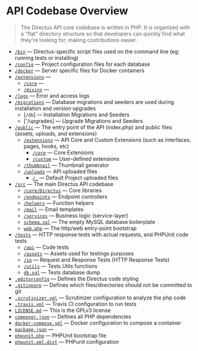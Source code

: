# API Codebase Overview

> The Directus API core codebase is written in PHP. It is organized with a "flat" directory structure so that developers can quickly find what they're looking for, making contributions easier.

* [`/bin`](https://github.com/directus/api/blob/master/bin) — Directus-specific script files used on the command line (eg: running tests or installing)
* [`/config`](https://github.com/directus/api/blob/master/config) — Project configuration files for each database
* [`/docker`](https://github.com/directus/api/blob/master/docker) — Server specific files for Docker containers
* [`/extensions`](https://github.com/directus/api/blob/master/extensions) —
  * [`/core`](https://github.com/directus/api/blob/master/extensions/core) —
  * [`/mixins`](https://github.com/directus/api/blob/master/extensions/mixins) —
* [`/logs`](https://github.com/directus/api/blob/master/logs) — Error and access logs
* [`/migrations`](https://github.com/directus/api/blob/master/migrations) — Database migrations and seeders are used during installation and version upgrades
  * [`/db`] — Installation Migrations and Seeders
  * ['/upgrades] — Upgrade Migrations and Seeders
* [`/public`](https://github.com/directus/api/blob/master/public) — The entry point of the API (index.php) and public files (assets, uploads, and extensions)
  * [`/extensions`](https://github.com/directus/api/blob/master/public/extensions) — API Core and Custom Extensions (such as interfaces, pages, hooks, etc)
    * [`/core`](https://github.com/directus/api/blob/master/public/extensions/core) — Core Extensions
    * [`/custom`](https://github.com/directus/api/blob/master/public/extensions/custom) — User-defined extensions
  * [`/thumbnail`](https://github.com/directus/api/blob/master/public/thumbnail) — Thumbnail generator
  * [`/uploads`](https://github.com/directus/api/blob/master/public/uploads) — API uploaded files
    * [`/_`](https://github.com/directus/api/blob/master/public/uploads/_) — Default Project uploaded files
* [`/src`](https://github.com/directus/api/blob/master/src) — The main Directus API codebase
  * [`/core/Directus`](https://github.com/directus/api/blob/master/src/core/Directus) — Core libraries
  * [`/endpoints`](https://github.com/directus/api/blob/master/src/endpoints) — Endpoint controllers
  * [`/helpers`](https://github.com/directus/api/blob/master/src/helpers) — Function helpers
  * [`/mail`](https://github.com/directus/api/blob/master/src/mail) — Email templates
  * [`/services`](https://github.com/directus/api/blob/master/src/services) — Business logic (service-layer)
  * [`schema.sql`](https://github.com/directus/api/blob/master/src/schema.sql) — The empty MySQL database boilerplate
  * [`web.php`](https://github.com/directus/api/blob/master/src/web.php) — The http/web entry-point bootstrap
* [`/tests`](https://github.com/directus/api/blob/master/tests) — HTTP response tests with actual requests, and PHPUnit code tests
  * [`/api`](https://github.com/directus/api/blob/master/tests/api) — Code tests
  * [`/assets`](https://github.com/directus/api/blob/master/tests/assets) — Assets used for testings purposes
  * [`/io`](https://github.com/directus/api/blob/master/tests/io) — Request and Response Tests (HTTP Response Tests)
  * [`/utils`](https://github.com/directus/api/blob/master/tests/utils) — Tests Utils functions
  * [`db.sql`](https://github.com/directus/api/blob/master/tests/db.sql) — Tests database dump
* [`.editorconfig`](https://github.com/directus/api/blob/master/.editorconfig) — Defines the Directus code styling
* [`.gitignore`](https://github.com/directus/api/blob/master/.gitignore) — Defines which files/directories should not be committed to git
* [`.scrutinizer.yml`](https://github.com/directus/api/blob/master/.scrutinizer.yml) — Scrutinizer configuration to analyze the php code
* [`.travis.yml`](https://github.com/directus/api/blob/master/.travis.yml) — Travis CI configuration to run tests
* [`LICENSE.md`](https://github.com/directus/api/blob/master/LICENSE.md) — This is the GPLv3 license
* [`composer.json`](https://github.com/directus/api/blob/master/composer.json) — Defines all PHP dependencies
* [`docker-compose.yml`](https://github.com/directus/api/blob/master/docker-compose.yml) — Docker configuration to compose a container
* [`package.json`](https://github.com/directus/api/blob/master/package.json) — 
* [`phpunit.php`](https://github.com/directus/api/blob/master/phpunit.php) — PHPUnit bootstrap file
* [`phpunit.xml.dist`](https://github.com/directus/api/blob/master/phpunit.xml.dist) — PHPunit configuration
